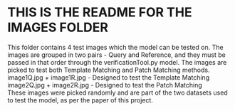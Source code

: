 # THIS IS THE README FOR THE IMAGES FOLDER #
This folder contains 4 test images which the model can be tested on. The images are grouped in two
pairs - Query and Reference, and they must be passed in that order through the verificationTool.py model.
The images are picked to test both Template Matching and Patch Matching methods.
image1Q.jpg + image1R.jpg - Designed to test the Template Matching<br/>
image2Q.jpg + image2R.jpg - Designed to test the Patch Matching<br/>
These images were picked randomly and are part of the two datasets used to test the model, as per the paper of this project.
